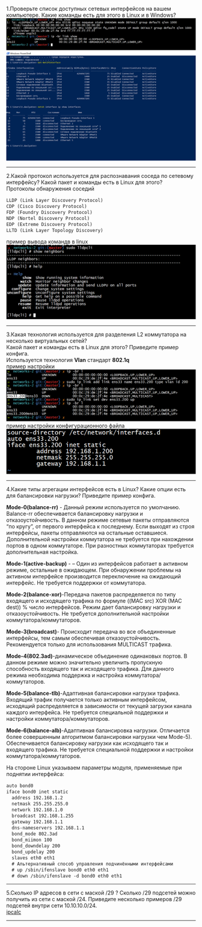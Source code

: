 1.Проверьте список доступных сетевых интерфейсов на вашем компьютере. Какие команды есть для этого в Linux и в Windows?<br>
![linux_interfaces](https://github.com/davlyatov-ts/Networks-2/blob/master/link_ub.png)
![win_interfacecs](https://github.com/davlyatov-ts/Networks-2/blob/master/link_win.png)
____
2.Какой протокол используется для распознавания соседа по сетевому интерфейсу? Какой пакет и команды есть в Linux для этого?<br>
Протоколы обнаружения соседий<br>
```
LLDP (Link Layer Discovery Protocol)
CDP (Cisco Discovery Protocol)
FDP (Foundry Discovery Protocol)
NDP (Nortel Discovery Protocol)
EDP (Extreme Discovery Protocol)
LLTD (Link Layer Topology Discovery)
```
пример вывода командв в linux<br>
![lldpcli](https://github.com/davlyatov-ts/Networks-2/blob/master/lldp.png)
___
3.Какая технология используется для разделения L2 коммутатора на несколько виртуальных сетей?<br>
 Какой пакет и команды есть в Linux для этого? Приведите пример конфига.<br>
Используется технология **Vlan** стандарт **802.1q**<br>
пример настройки<br>
![](https://github.com/davlyatov-ts/Networks-2/blob/master/vlan.png)
пример настройки конфигурационного файла
![](https://github.com/davlyatov-ts/Networks-2/blob/master/vlan2.png)
___
4.Какие типы агрегации интерфейсов есть в Linux? Какие опции есть для балансировки нагрузки? Приведите пример конфига.<br>

**Mode-0(balance-rr)** - Данный режим используется по умолчанию. Balance-rr обеспечивается балансировку нагрузки и отказоустойчивость. В данном режиме сетевые пакеты отправляются “по кругу”, от первого интерфейса к последнему. Если выходят из строя интерфейсы, пакеты отправляются на остальные оставшиеся. Дополнительной настройки коммутатора не требуется при нахождении портов в одном коммутаторе. При разностных коммутаторах требуется дополнительная настройка.<br>

**Mode-1(active-backup)** -  – Один из интерфейсов работает в активном режиме, остальные в ожидающем. При обнаружении проблемы на активном интерфейсе производится переключение на ожидающий интерфейс. Не требуется поддержки от коммутатора.<br>

**Mode-2(balance-xor)**-Передача пакетов распределяется по типу входящего и исходящего трафика по формуле ((MAC src) XOR (MAC dest)) % число интерфейсов. Режим дает балансировку нагрузки и отказоустойчивость. Не требуется дополнительной настройки коммутатора/коммутаторов.<br>

**Mode-3(broadcast)**- Происходит передача во все объединенные интерфейсы, тем самым обеспечивая отказоустойчивость. Рекомендуется только для использования MULTICAST трафика.<br>

**Mode-4(802.3ad)**-динамическое объединение одинаковых портов. В данном режиме можно значительно увеличить пропускную способность входящего так и исходящего трафика. Для данного режима необходима поддержка и настройка коммутатора/коммутаторов.<br>

**Mode-5(balance-tlb)**-Адаптивная балансировки нагрузки трафика. Входящий трафик получается только активным интерфейсом, исходящий распределяется в зависимости от текущей загрузки канала каждого интерфейса. Не требуется специальной поддержки и настройки коммутатора/коммутаторов.<br>

**Mode-6(balance-alb)**-Адаптивная балансировка нагрузки. Отличается более совершенным алгоритмом балансировки нагрузки чем Mode-5). Обеспечивается балансировку нагрузки как исходящего так и входящего трафика. Не требуется специальной поддержки и настройки коммутатора/коммутаторов.<br>

На стороне Linux указываем параметры модуля, применяемые при поднятии интерфейса:
```
auto bond0
iface bond0 inet static
  address 192.168.1.2
  netmask 255.255.255.0
  network 192.168.1.0
  broadcast 192.168.1.255
  gateway 192.168.1.1
  dns-nameservers 192.168.1.1
  bond_mode 802.3ad
  bond_miimon 100
  bond_downdelay 200
  bond_updelay 200
  slaves eth0 eth1
  # Альтернативный способ управления подчинёнными интерфейсами
  # up /sbin/ifenslave bond0 eth0 eth1
  # down /sbin/ifenslave -d bond0 eth0 eth1
```
___
5.Сколько IP адресов в сети с маской /29 ? Сколько /29 подсетей можно получить из сети с маской /24. Приведите несколько примеров /29 подсетей внутри сети 10.10.10.0/24.<br>
[ipcalc](https://github.com/davlyatov-ts/Networks-2/blob/master/ipcalc.txt)
_____
